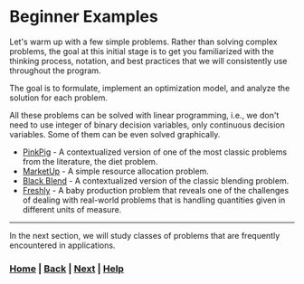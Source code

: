 # Beginner Examples
Let's warm up with a few simple problems. Rather than solving complex 
problems, the goal at this initial stage is to get you familiarized with the 
thinking process, notation, and best practices that we will consistently use 
throughout the program.

The goal is to formulate, implement an optimization model, and analyze the 
solution for each problem.  

All these problems can be solved with linear programming, i.e., we 
don't need to use integer of binary decision variables, only continuous 
decision variables. Some of them can be even solved graphically.

- [PinkPig](https://www.mipwise.com/use-cases/pinkpig) - A contextualized 
  version of one of the most classic problems from the literature, the diet 
  problem.
- [MarketUp](https://www.mipwise.com/use-cases/marketup) - A simple resource 
  allocation problem.
- [Black Blend](https://www.mipwise.com/use-cases/black-blend) - A 
  contextualized version of the classic blending problem.
- [Freshly](https://www.mipwise.com/use-cases/freshly) - A baby production 
  problem that reveals one of the challenges of dealing with real-world 
  problems that is handling quantities given in different units of measure.

------------------------------------------------------------------------------

In the next section, we will study classes of problems that are frequently 
encountered in applications.

### [Home][home] | [Back][back] | [Next][next] | [Help][help]

[home]: ../README.md
[back]: ../1_introduction/next_steps/README.md
[next]: ../3_formulation_techniques/README.md
[help]: ../0_help/README.md